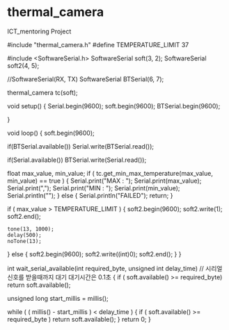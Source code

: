 # thermal_camera
ICT_mentoring Project


#include "thermal_camera.h"
#define TEMPERATURE_LIMIT 37

#include <SoftwareSerial.h>
SoftwareSerial soft(3, 2);
SoftwareSerial soft2(4, 5);

//SoftwareSerial(RX, TX)
SoftwareSerial BTSerial(6, 7);

thermal_camera tc(soft);

void setup()
{
  Serial.begin(9600);
  soft.begin(9600);
  BTSerial.begin(9600);
  
}

void loop()
{
  soft.begin(9600);
  
  if(BTSerial.available())
  Serial.write(BTSerial.read());
  
  if(Serial.available())
  BTSerial.write(Serial.read());
  
  float max_value, min_value;
  if ( tc.get_min_max_temperature(max_value, min_value) == true )
  {
    Serial.print("MAX : ");
    Serial.print(max_value);
    Serial.print(",");
    Serial.print("MIN : ");
    Serial.print(min_value);
    Serial.println("");
  }
  else
  {
    Serial.println("FAILED");
    return;
  }

  if ( max_value > TEMPERATURE_LIMIT )
  {
    soft2.begin(9600);
    soft2.write(1);
    soft2.end();

    tone(13, 1000);
    delay(500);
    noTone(13);
  }
  else
  {
    soft2.begin(9600);
    soft2.write((int)0);
    soft2.end();
  }
}

int wait_serial_available(int required_byte, unsigned int delay_time) // 시리얼 신호를 받을때까지 대기 대기시간은 0.1초
{
  if ( soft.available() >= required_byte) return soft.available();

  unsigned long start_millis = millis();

  while ( ( millis() - start_millis ) < delay_time )
  {
    if ( soft.available() >= required_byte ) return soft.available();
  }
  return 0;
}
